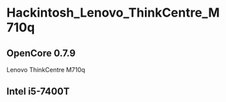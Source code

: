 # Hackintosh_Lenovo_ThinkCentre_M710q

## OpenCore 0.7.9
Lenovo ThinkCentre M710q
## Intel i5-7400T

